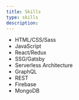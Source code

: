 ```yaml
---
title: Skills
type: skills
description:
---
```

* HTML/CSS/Sass
* JavaScript
* React/Redux
* SSG/Gatsby
* Serverless Architecture 
* GraphQL
* REST 
* Firebase
* MongoDB